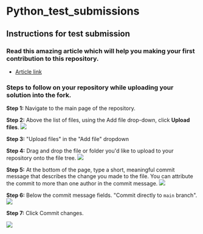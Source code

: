 # Python_test_submissions

## Instructions for test submission

### Read this amazing article which will help you making your first contribution to this repository. 

- [Article link](https://github.com/firstcontributions/first-contributions#first-contributions)

### Steps to follow on your repository while uploading your solution into the fork.

**Step 1:** Navigate to the main page of the repository.

**Step 2:** Above the list of files, using the Add file drop-down, click **Upload files**.
![](https://docs.github.com/assets/cb-26342/images/help/repository/upload-files-button.png)


**Step 3:** "Upload files" in the "Add file" dropdown

**Step 4:** Drag and drop the file or folder you'd like to upload to your repository onto the file tree.
![](https://user-images.githubusercontent.com/56781287/199195302-4fa85695-bcfe-49f2-a718-76a98eeb8def.png)


**Step 5:** At the bottom of the page, type a short, meaningful commit message that describes the change you made to the file. You can attribute the commit to more than one author in the commit message. 
![](https://docs.github.com/assets/cb-9378/images/help/repository/write-commit-message-quick-pull.png)


**Step 6:** Below the commit message fields. "Commit directly to `main` branch".
![](https://user-images.githubusercontent.com/56781287/199195574-6607fa87-0878-4c9f-976f-31816cc08011.png)


**Step 7:** Click Commit changes. 


![](https://docs.github.com/assets/cb-19765/images/help/repository/commit-changes-button.png)

